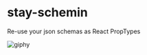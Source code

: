 # stay-schemin
Re-use your json schemas as React PropTypes

![giphy](https://github.com/JLuzz/stay-schemin/assets/6591748/7964bd11-acb4-48ec-9c15-fbf28ef6ec04)
